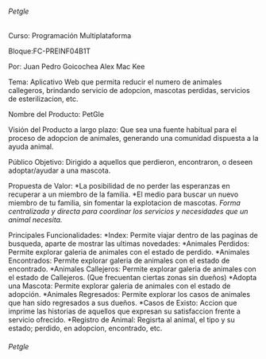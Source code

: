 ###### Petgle

Curso: Programación Multiplataforma

Bloque:FC-PREINF04B1T

Por:
Juan Pedro Goicochea
Alex Mac Kee

Tema: Aplicativo Web que permita reducir el numero de animales callegeros, brindando servicio de adopcion, mascotas perdidas, servicios de esterilizacion, etc.

Nombre del Producto: PetGle

Visión del Producto a largo plazo: Que sea una fuente habitual para el proceso de adopcion de animales, generando una comunidad dispuesta a la ayuda animal.

Público Objetivo: Dirigido a aquellos que perdieron, encontraron, o deseen adoptar/ayudar a una mascota.

Propuesta de Valor: 
*La posibilidad de no perder las esperanzas en recuperar a un miembro de la familia.
*El medio para buscar un nuevo miembro de tu familia, sin fomentar la explotacion de mascotas.
*Forma centralizada y directa para coordinar los servicios y necesidades que un animal necesita.*

Principales Funcionalidades: 
*Index: Permite viajar dentro de las paginas de busqueda, aparte de mostrar las ultimas novedades:
    *Animales Perdidos: Permite explorar galeria de animales con el estado de perdido.
    *Animales Encontrados: Permite explorar galeria de animales con el estado de encontrado.
    *Animales Callejeros: Permite explorar galeria de animales con el estado de Callejeros. (Que frecuentan ciertas zonas sin dueños)
    *Adopta una Mascota: Permite explorar galeria de animales con el estado de adopción.
    *Animales Regresados: Permite explorar los casos de animales que han sido regresados a sus dueños.
*Casos de Existo: Accion que imprime las historias de aquellos que expresan su satisfaccion frente a servicio ofrecido.
*Registro de Animal: Regisrta al animal, el tipo y su estado; perdido, en adopcion, encontrado, etc. 

###### Petgle
